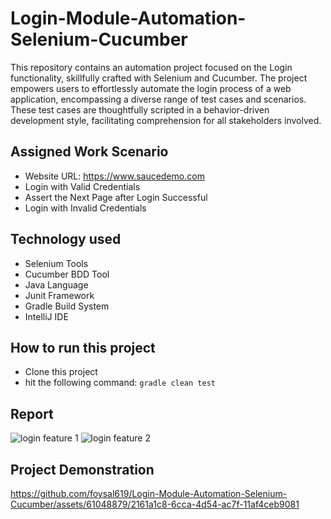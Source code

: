 # Login-Module-Automation-Selenium-Cucumber
This repository contains an automation project focused on the Login functionality, skillfully crafted with Selenium and Cucumber. The project empowers users to effortlessly automate the login process of a web application, encompassing a diverse range of test cases and scenarios. These test cases are thoughtfully scripted in a behavior-driven development style, facilitating comprehension for all stakeholders involved.

## Assigned Work Scenario
- Website URL: https://www.saucedemo.com
- Login with Valid Credentials
- Assert the Next Page after Login Successful
- Login with Invalid Credentials

## Technology used
- Selenium Tools
- Cucumber BDD Tool
- Java Language
- Junit Framework
- Gradle Build System
- IntelliJ IDE

## How to run this project
- Clone this project
- hit the following command: ```gradle clean test```

## Report
![login feature 1](https://github.com/foysal619/Login-Module-Automation-Selenium-Cucumber/assets/61048879/78ba2262-c3b3-42be-84fa-33835a447f9b)
![login feature 2](https://github.com/foysal619/Login-Module-Automation-Selenium-Cucumber/assets/61048879/efbf9678-6beb-4493-824f-9d858731010c)

## Project Demonstration
https://github.com/foysal619/Login-Module-Automation-Selenium-Cucumber/assets/61048879/2161a1c8-6cca-4d54-ac7f-11af4ceb9081


